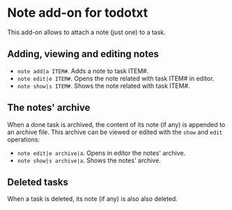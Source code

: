 # Note add-on for todotxt

This add-on allows to attach a note (just one) to a task.

## Adding, viewing and editing notes

* `note add|a ITEM#`. Adds a note to task ITEM#.
* `note edit|e ITEM#`. Opens the note related with task ITEM# in editor.
* `note show|s ITEM#`. Shows the note related with task ITEM#.

## The notes' archive

When a done task is archived, the content of its note (if any) is appended to an archive file. This archive can be viewed or edited with the `show` and `edit` operations:

* `note edit|e archive|a`. Opens in editor the notes' archive.
* `note show|s archive|a`. Shows the notes' archive.

## Deleted tasks

When a task is deleted, its note (if any) is also also deleted.